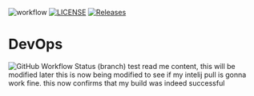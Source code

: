 ![workflow](https://github.com/rskramirez/devops/actions/workflows/main.yml/badge.svg)
[![LICENSE](https://img.shields.io/github/license/rskramirez/devops.svg?style=flat-square)](https://github.com/<github-username>/devops/blob/master/LICENSE)
[![Releases](https://img.shields.io/github/release/rskramirez/devops/all.svg?style=flat-square)](https://github.com/<github-username>/devops/releases)
# DevOps
![GitHub Workflow Status (branch)](https://img.shields.io/github/workflow/status/rskramirez/devops/main.yml/master?style=flat-square)
test read me content, this will be modified later
this is now being modified to see if my intelij pull is gonna work fine.
this now confirms that my build was indeed successful
